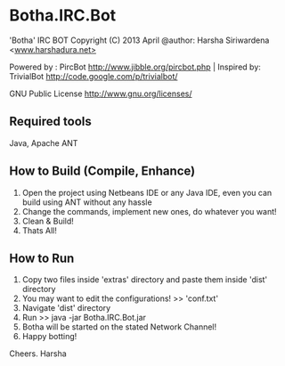 Botha.IRC.Bot
=============

 'Botha' IRC BOT Copyright (C) 2013 April @author: Harsha Siriwardena <www.harshadura.net>
 
 Powered by : PircBot <http://www.jibble.org/pircbot.php> | Inspired by: TrivialBot <http://code.google.com/p/trivialbot/>
 
 GNU Public License <http://www.gnu.org/licenses/>

Required tools
--------------

Java, Apache ANT

How to Build (Compile, Enhance)
------------

1. Open the project using Netbeans IDE or any Java IDE, even you can build using ANT without any hassle
2. Change the commands, implement new ones, do whatever you want!
3. Clean & Build!
4. Thats All!

How to Run
----------
1. Copy two files inside 'extras' directory and paste them inside 'dist' directory
2. You may want to edit the configurations! >> 'conf.txt'
3. Navigate 'dist' directory
4. Run >> java -jar Botha.IRC.Bot.jar
5. Botha will be started on the stated Network Channel!
6. Happy botting!

Cheers.
Harsha
